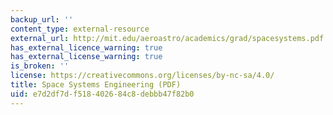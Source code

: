 ```yaml
---
backup_url: ''
content_type: external-resource
external_url: http://mit.edu/aeroastro/academics/grad/spacesystems.pdf
has_external_licence_warning: true
has_external_license_warning: true
is_broken: ''
license: https://creativecommons.org/licenses/by-nc-sa/4.0/
title: Space Systems Engineering (PDF)
uid: e7d2df7d-f518-4026-84c8-debbb47f82b0
---
```

